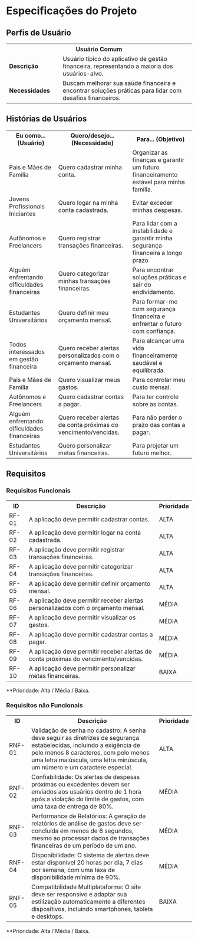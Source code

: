 # Especificações do Projeto


## Perfis de Usuário

<table>
<tbody>
<tr align=center>
<th colspan="2">Usuário Comum </th>
</tr>
<tr>
<td width="150px"><b>Descrição</b></td>
<td width="600px">Usuário típico do aplicativo de gestão financeira, representando a maioria dos usuários-alvo. </td>
</tr>
<tr>
<td><b>Necessidades</b></td>
<td>Buscam melhorar sua saúde financeira e encontrar soluções práticas para lidar com desafios financeiros. </td>
</tr>
</tbody>
</table>


## Histórias de Usuários

<table>
    <tr>
        <th>Eu como... (Usuário)</th>
        <th>Quero/desejo... (Necessidade)</th>
        <th>Para... (Objetivo)</th>
    </tr>
    <tr>
        <td>Pais e Mães de Família </td>
        <td>Quero cadastrar minha conta. </td>
        <td>Organizar as finanças e garantir um futuro financeiramento estável para minha família. </td>
    </tr>
    <tr>
        <td>Jovens Profissionais Iniciantes </td>
        <td>Quero logar na minha conta cadastrada. </td>
        <td>Evitar exceder minhas despesas. </td>
    </tr>
    <tr>
        <td>Autônomos e Freelancers </td>
        <td>Quero registrar transações financeiras. </td>
        <td>Para lidar com a instabilidade e garantir minha segurança financeira a longo prazo</td>
    </tr>
    <tr>
        <td>Alguém enfrentando dificuldades financeiras </td>
        <td>Quero categorizar minhas transações financeiras. </td>
        <td>Para encontrar soluções práticas e sair do endividamento. </td>
    </tr>
    <tr>
        <td>Estudantes Universitários </td>
        <td>Quero definir meu orçamento mensal. </td>
        <td>Para formar-me com segurança financeira e enfrentar o futuro com confiança. </td>
    </tr>
    <tr>
        <td>Todos interessados em gestão financeira </td>
        <td>Quero receber alertas personalizados com o orçamento mensal. </td>
        <td>Para alcançar uma vida financeiramente saudável e equilibrada. </td>
    </tr>
    <tr>
        <td>Pais e Mães de Família </td>
        <td>Quero visualizar meus gastos. </td>
        <td>Para controlar meu custo mensal. </td>
    </tr>
    <tr>
        <td>Autônomos e Freelancers </td>
        <td>Quero cadastrar contas a pagar. </td>
        <td>Para ter controle sobre as contas. </td>
    </tr>
    <tr>
        <td>Alguém enfrentando dificuldades financeiras </td>
        <td>Quero receber alertas de conta próximas do vencimento/vencidas. </td>
        <td>Para não perder o prazo das contas a pagar. </td>
    </tr>
    <tr>
        <td>Estudantes Universitários </td>
        <td>Quero personalizar metas financeiras. </td>
        <td>Para projetar um futuro melhor. </td>
    </tr>
</table>


## Requisitos

### Requisitos Funcionais

<table>
    <tr>
        <th>ID</th>
        <th>Descrição</th>
        <th>Prioridade</th>
    </tr>
    <tr>
        <td>RF-01 </td>
        <td>A aplicação deve permitir cadastrar contas. </td>
        <td>ALTA</td>
    </tr>
    <tr>
        <td>RF-02 </td>
        <td>A aplicação deve permitir logar na conta cadastrada. </td>
        <td>ALTA</td>
    </tr>
    <tr>
        <td>RF-03 </td>
        <td>A aplicação deve permitir registrar transações financeiras. </td>
        <td>ALTA</td>
    </tr>
    <tr>
        <td>RF-04 </td>
        <td>A aplicação deve permitir categorizar transações financeiras. </td>
        <td>ALTA</td>
    </tr>
    <tr>
        <td>RF-05 </td>
        <td>A aplicação deve permitir definir orçamento mensal. </td>
        <td>ALTA</td>
    </tr>
    <tr>
        <td>RF-06 </td>
        <td>A aplicação deve permitir receber alertas personalizados com o orçamento mensal. </td>
        <td>MÉDIA</td>
    </tr>
    <tr>
        <td>RF-07 </td>
        <td>A aplicação deve permitir visualizar os gastos. </td>
        <td>MÉDIA</td>
    </tr>
    <tr>
        <td>RF-08 </td>
        <td>A aplicação deve permitir cadastrar contas a pagar. </td>
        <td>MÉDIA</td>
    </tr>
    <tr>
        <td>RF-09 </td>
        <td>A aplicação deve permitir receber alertas de conta próximas do vencimento/vencidas. </td>
        <td>MÉDIA</td>
    </tr>
    <tr>
        <td>RF-10 </td>
        <td>A aplicação deve permitir personalizar metas financeiras. </td>
        <td>BAIXA</td>
    </tr>
</table>

**Prioridade: Alta / Média / Baixa.


### Requisitos não Funcionais

<table>
    <tr>
        <th>ID </th>
        <th>Descrição </th>
        <th>Prioridade </th>
    </tr>
    <tr>
        <td>RNF-01</td>
        <td>Validação de senha no cadastro: A senha deve seguir as diretrizes de segurança estabelecidas, incluindo a exigência de pelo menos 8 caracteres, com pelo menos uma letra maiúscula, uma letra minúscula, um número e um caractere especial. </td>
        <td>ALTA </td>
    </tr>
    <tr>
        <td>RNF-02</td>
        <td>Confiabilidade: Os alertas de despesas próximas ou excedentes devem ser enviados aos usuários dentro de 1 hora após a violação do limite de gastos, com uma taxa de entrega de 80%. </td>
        <td>MÉDIA </td>
    </tr>
    <tr>
        <td>RNF-03</td>
        <td>Performance de Relatórios: A geração de relatórios de análise de gastos deve ser concluída em menos de 6 segundos, mesmo ao processar dados de transações financeiras de um período de um ano. </td>
        <td>MÉDIA </td>
    </tr>
    <tr>
        <td>RNF-04</td>
        <td>Disponibilidade: O sistema de alertas deve estar disponível 20 horas por dia, 7 dias por semana, com uma taxa de disponibilidade mínima de 90%. </td>
        <td>MÉDIA </td>
    </tr>
    <tr>
        <td>RNF-05</td>
        <td>Compatibilidade Multiplataforma: O site deve ser responsivo e adaptar sua estilização automaticamente a diferentes dispositivos, incluindo smartphones, tablets e desktops. </td>
        <td>BAIXA </td>
    </tr>
</table>

**Prioridade: Alta / Média / Baixa.
